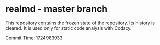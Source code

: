 # realmd - master branch

This repository contains the frozen state of the repository.
Its history is cleared. It is used only for static code
analysis with Codacy.

Commit Time: 1724983933